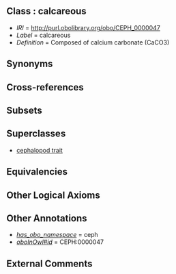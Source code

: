 
## Class : calcareous

 * *IRI* = http://purl.obolibrary.org/obo/CEPH_0000047
 * *Label* = calcareous
 * *Definition* = Composed of calcium carbonate (CaCO3)

## Synonyms


## Cross-references


## Subsets


## Superclasses

 * [cephalopod trait](../../CEPH/00/CEPH_0000300.md)

## Equivalencies


## Other Logical Axioms


## Other Annotations

 * *[has_obo_namespace](../../ce/oboInOwl#hasOBONamespace.md)* = ceph
 * *[oboInOwl#id](../../id/oboInOwl#id.md)* = CEPH:0000047

## External Comments

